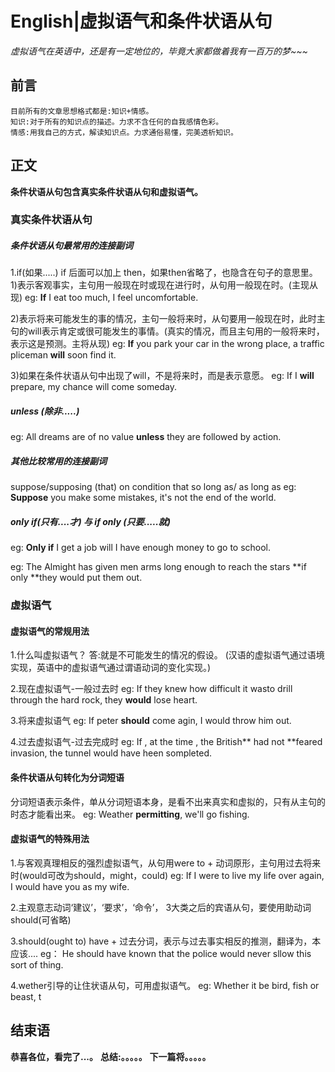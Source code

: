 # English|虚拟语气和条件状语从句
*虚拟语气在英语中，还是有一定地位的，毕竟大家都做着我有一百万的梦~~~*

## 前言
    目前所有的文章思想格式都是:知识+情感。
    知识:对于所有的知识点的描述。力求不含任何的自我感情色彩。
    情感:用我自己的方式，解读知识点。力求通俗易懂，完美透析知识。

## 正文
**条件状语从句包含真实条件状语从句和虚拟语气。**

### 真实条件状语从句
##### 条件状语从句最常用的连接副词
1.if(如果.....)
if 后面可以加上 then，如果then省略了，也隐含在句子的意思里。
1)表示客观事实，主句用一般现在时或现在进行时，从句用一般现在时。(主现从现)
eg: **If** I eat too much, I feel uncomfortable.

2)表示将来可能发生的事的情况，主句一般将来时，从句要用一般现在时，此时主句的will表示肯定或很可能发生的事情。(真实的情况，而且主句用的一般将来时，表示这是预测。主将从现)
eg: **If** you park your car in the wrong place, a traffic pliceman **will** soon find it.

3)如果在条件状语从句中出现了will，不是将来时，而是表示意愿。
eg: If I **will** prepare, my chance will come someday.


##### unless (除非.....)
eg: All dreams are of no value **unless** they are followed by action.


##### 其他比较常用的连接副词
suppose/supposing (that)
on condition that
so long as/ as long as
eg: **Suppose** you make some mistakes, it's not the end of the world.



##### only if(只有....才) 与 if only (只要.....就)
eg: **Only if** I get a job will I have enough money to go to school.

eg: The Almight has given men arms long enough to reach the stars **if only **they would put them out.



### 虚拟语气
#### 虚拟语气的常规用法
1.什么叫虚拟语气？
答:就是不可能发生的情况的假设。
(汉语的虚拟语气通过语境实现，英语中的虚拟语气通过谓语动词的变化实现。)

2.现在虚拟语气-一般过去时
eg: If they knew how difficult it wasto drill through the hard rock, they **would** lose heart.

3.将来虚拟语气
eg: If peter **should** come agin, I would throw him out.

4.过去虚拟语气-过去完成时
eg: If , at the time , the British** had not **feared invasion, the tunnel would have heen sompleted.


#### 条件状语从句转化为分词短语
分词短语表示条件，单从分词短语本身，是看不出来真实和虚拟的，只有从主句的时态才能看出来。
eg: Weather **permitting**, we'll go fishing.



#### 虚拟语气的特殊用法
1.与客观真理相反的强烈虚拟语气，从句用were to + 动词原形，主句用过去将来时(would可改为should，might，could)
eg: If I were to live my life over again, I would have you as my wife.

2.主观意志动词‘建议’，‘要求’，‘命令’， 3大类之后的宾语从句，要使用助动词should(可省略)

3.should(ought to) have + 过去分词，表示与过去事实相反的推测，翻译为，本应该....
eg： He should have known that the police would never sllow this sort of thing.

4.wether引导的让住状语从句，可用虚拟语气。
eg: Whether it be bird, fish or beast, t


## 结束语
 **恭喜各位，看完了...。**
**总结:。。。。。**
**下一篇将。。。。。**








